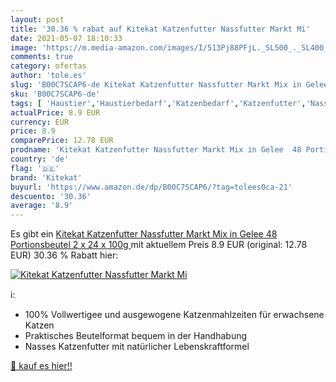 ```yaml
---
layout: post
title: '30.36 % rabat auf Kitekat Katzenfutter Nassfutter Markt Mi'
date: 2021-05-07 18:10:33
image: 'https://m.media-amazon.com/images/I/513Pj88PFjL._SL500_._SL400_.jpg'
comments: true
category: ofertas
author: 'tole.es'
slug: 'B00C7SCAP6-de Kitekat Katzenfutter Nassfutter Markt Mix in Gelee 48...'
sku: 'B00C7SCAP6-de'
tags: [ 'Haustier','Haustierbedarf','Katzenbedarf','Katzenfutter','Nassfutter für Katzen','kitekat', ]
actualPrice: 8.9 EUR
currency: EUR
price: 8.9
comparePrice: 12.78 EUR
prodname: 'Kitekat Katzenfutter Nassfutter Markt Mix in Gelee  48 Portionsbeutel  2 x 24 x 100g '
country: 'de'
flag: '🇩🇪'
brand: 'Kitekat'
buyurl: 'https://www.amazon.de/dp/B00C7SCAP6/?tag=tolees0ca-21'
descuento: '30.36'
average: '8.9'
---
```


Es gibt ein [Kitekat Katzenfutter Nassfutter Markt Mix in Gelee  48 Portionsbeutel  2 x 24 x 100g ](https://www.amazon.de/dp/B00C7SCAP6/?tag=tolees0ca-21) mit aktuellem Preis 8.9 EUR (original: 12.78 EUR) 30.36 % Rabatt hier:

[![Kitekat Katzenfutter Nassfutter Markt Mi](https://m.media-amazon.com/images/I/513Pj88PFjL._SL500_._SL400_.jpg)](https://www.amazon.de/dp/B00C7SCAP6/?tag=tolees0ca-21)

ℹ️:

- 100% Vollwertigee und ausgewogene Katzenmahlzeiten für erwachsene Katzen
- Praktisches Beutelformat bequem in der Handhabung
- Nasses Katzenfutter mit natürlicher Lebenskraftformel

[🛒 kauf es hier!!](https://www.amazon.de/dp/B00C7SCAP6/?tag=tolees0ca-21)
